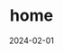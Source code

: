 ---
layout: home
date: 2024-02-01
title: home
sidebar: false


hero:
  name: EngLish . Tagalog
  tagline: Vocabulary
  image:
    alt: English Tagalog
    light: /home/ccsbatch124.png
    dark:  /home/ccsbatch124.png

  actions:
    - theme: brand
      text: Get started
      link: /posts/gettingstarted

features:
  - title: Announcement 📣
    details: We are currently adding more to the list of available vocabularies
    icon: <svg xmlns="http://www.w3.org/2000/svg" width="24" height="24" fill="var(--vp-c-red-2)" class="bi bi-pin-angle-fill" viewBox="0 0 16 16"><path d="M9.828.722a.5.5 0 0 1 .354.146l4.95 4.95a.5.5 0 0 1 0 .707c-.48.48-1.072.588-1.503.588-.177 0-.335-.018-.46-.039l-3.134 3.134a6 6 0 0 1 .16 1.013c.046.702-.032 1.687-.72 2.375a.5.5 0 0 1-.707 0l-2.829-2.828-3.182 3.182c-.195.195-1.219.902-1.414.707s.512-1.22.707-1.414l3.182-3.182-2.828-2.829a.5.5 0 0 1 0-.707c.688-.688 1.673-.767 2.375-.72a6 6 0 0 1 1.013.16l3.134-3.133a3 3 0 0 1-.04-.461c0-.43.108-1.022.589-1.503a.5.5 0 0 1 .353-.146"/></svg>
    link: /posts/whatsnew
  - title: 📔 Completing List of Bicol Dialects 
    details: Open for Contributions, Bicol Languages
    icon: <svg xmlns="http://www.w3.org/2000/svg" width="24" height="24" fill="var(--vp-c-yellow-2)" class="bi bi-plus-square-fill" viewBox="0 0 16 16"><path d="M2 0a2 2 0 0 0-2 2v12a2 2 0 0 0 2 2h12a2 2 0 0 0 2-2V2a2 2 0 0 0-2-2zm6.5 4.5v3h3a.5.5 0 0 1 0 1h-3v3a.5.5 0 0 1-1 0v-3h-3a.5.5 0 0 1 0-1h3v-3a.5.5 0 0 1 1 0"/></svg>
    link: /posts/bikol


---